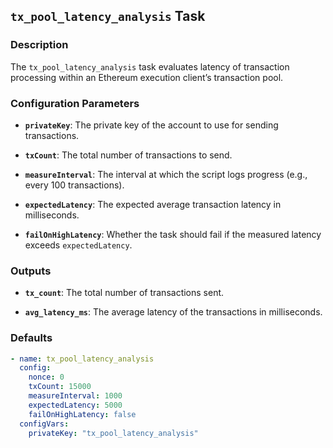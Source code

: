 ## `tx_pool_latency_analysis` Task

### Description

The `tx_pool_latency_analysis` task evaluates latency of transaction processing within an Ethereum execution client’s transaction pool.

### Configuration Parameters

- **`privateKey`**:
  The private key of the account to use for sending transactions.

- **`txCount`**:
  The total number of transactions to send.

- **`measureInterval`**:
  The interval at which the script logs progress (e.g., every 100 transactions).

- **`expectedLatency`**:
  The expected average transaction latency in milliseconds.

- **`failOnHighLatency`**:
  Whether the task should fail if the measured latency exceeds `expectedLatency`.


### Outputs

- **`tx_count`**:
  The total number of transactions sent.

- **`avg_latency_ms`**:
  The average latency of the transactions in milliseconds.

### Defaults

```yaml
- name: tx_pool_latency_analysis
  config:
    nonce: 0
    txCount: 15000
    measureInterval: 1000
    expectedLatency: 5000
    failOnHighLatency: false
  configVars:
    privateKey: "tx_pool_latency_analysis"
```
